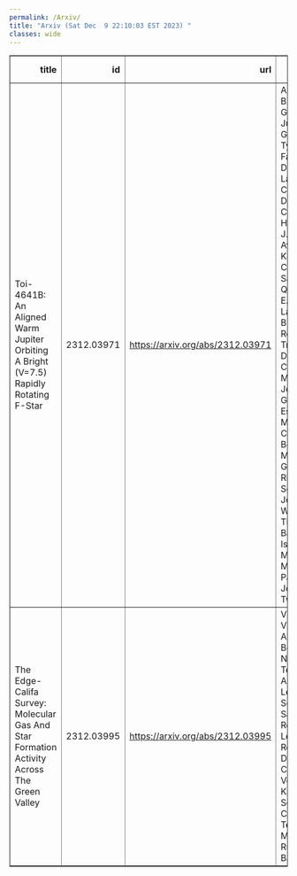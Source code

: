 ```yaml
---
permalink: /Arxiv/
title: "Arxiv (Sat Dec  9 22:10:03 EST 2023) "
classes: wide
---
```

<table border="1" class="dataframe">
  <thead>
    <tr style="text-align: right;">
      <th>title</th>
      <th>id</th>
      <th>url</th>
      <th>authors</th>
      <th>Local Authors</th>
    </tr>
  </thead>
  <tbody>
    <tr>
      <td>Toi-4641B: An Aligned Warm Jupiter Orbiting A Bright (V=7.5) Rapidly   Rotating F-Star</td>
      <td>2312.03971</td>
      <td><a href="https://arxiv.org/abs/2312.03971" target="_blank">https://arxiv.org/abs/2312.03971</a></td>
      <td>Allyson Bieryla, George Zhou, Juliana García-Mejía, Tyler R. Farnington, David W. Latham, Brad Carter, Jiayin Dong, Chelsea X. Huang, Simon J. Murphy, Avi Shporer, Karen A. Collins, Samuel N. Quinn, Mark E. Everett, Lars A. Buchhave, René Tronsgaard, David Charbonneau, Marshall C. Johnson, Gilbert A. Esquerdo, Michael Calkins, Perry Berlind, Jon M. Jenkins, George R. Ricker, Sara Seager, Joshua N. Winn, Thomas Barclay, Ismael Mireles, Martin Paegert, Joseph D. Twicken</td>
      <td>Marshall Johnson</td>
    </tr>
    <tr>
      <td>The Edge-Califa Survey: Molecular Gas And Star Formation Activity Across   The Green Valley</td>
      <td>2312.03995</td>
      <td><a href="https://arxiv.org/abs/2312.03995" target="_blank">https://arxiv.org/abs/2312.03995</a></td>
      <td>Vicente Villanueva, Alberto D. Bolatto, Stuart N. Vogel, Tony Wong, Adam K. Leroy, Sebastian F. Sanchez, Rebecca C. Levy, Erik Rosolowsky, Dario Colombo, Veselina Kalinova, Serena Cronin, Peter Teuben, Monica Rubio, Zein Bazzi</td>
      <td>Adam Leroy</td>
    </tr>
  </tbody>
</table>